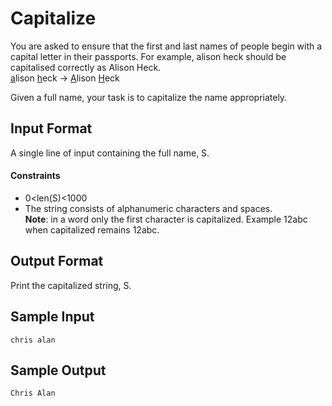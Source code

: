 # Capitalize

You are asked to ensure that the first and last names of people begin with a capital letter in their passports. For example, alison heck should be capitalised correctly as Alison Heck.\
<ins>a</ins>lison <ins>h</ins>eck -> <ins>A</ins>lison <ins>H</ins>eck

Given a full name, your task is to capitalize the name appropriately.

## Input Format

A single line of input containing the full name, S.

#### Constraints
- 0\<len\(S\)<1000
- The string consists of alphanumeric characters and spaces.\
__Note__: in a word only the first character is capitalized. Example 12abc when capitalized remains 12abc.

## Output Format

Print the capitalized string, S.

## Sample Input
```
chris alan
```
## Sample Output
```
Chris Alan
```
